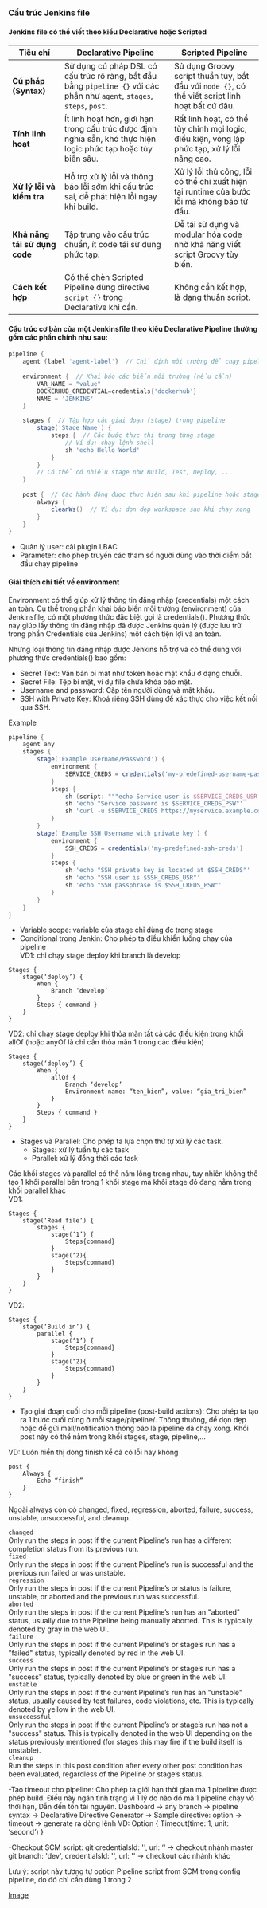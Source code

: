 ### Cấu trúc Jenkins file

#### Jenkins file có thể viết theo kiểu Declarative hoặc Scripted

| Tiêu chí                  | Declarative Pipeline                                     | Scripted Pipeline                                       |
|---------------------------|---------------------------------------------------------|--------------------------------------------------------|
| **Cú pháp (Syntax)**        | Sử dụng cú pháp DSL có cấu trúc rõ ràng, bắt đầu bằng `pipeline {}` với các phần như `agent`, `stages`, `steps`, `post`. | Sử dụng Groovy script thuần túy, bắt đầu với `node {}`, có thể viết script linh hoạt bất cứ đâu. |
| **Tính linh hoạt**           | Ít linh hoạt hơn, giới hạn trong cấu trúc được định nghĩa sẵn, khó thực hiện logic phức tạp hoặc tùy biến sâu. | Rất linh hoạt, có thể tùy chỉnh mọi logic, điều kiện, vòng lặp phức tạp, xử lý lỗi nâng cao. |
| **Xử lý lỗi và kiểm tra**     | Hỗ trợ xử lý lỗi và thông báo lỗi sớm khi cấu trúc sai, dễ phát hiện lỗi ngay khi build. | Xử lý lỗi thủ công, lỗi có thể chỉ xuất hiện tại runtime của bước lỗi mà không báo từ đầu. |
| **Khả năng tái sử dụng code** | Tập trung vào cấu trúc chuẩn, ít code tái sử dụng phức tạp. | Dễ tái sử dụng và modular hóa code nhờ khả năng viết script Groovy tùy biến. |
| **Cách kết hợp**              | Có thể chèn Scripted Pipeline dùng directive `script {}` trong Declarative khi cần. | Không cần kết hợp, là dạng thuần script. |


#### Cấu trúc cơ bản của một Jenkinsfile theo kiểu Declarative Pipeline thường gồm các phần chính như sau:

```groovy
pipeline {
    agent {label 'agent-label'}  // Chỉ định môi trường để chạy pipeline (có thể là any hoặc none)
    
    environment {  // Khai báo các biến môi trường (nếu cần)
        VAR_NAME = "value"
        DOCKERHUB_CREDENTIAL=credentials{'dockerhub'}
        NAME = 'JENKINS'
    }

    stages {  // Tập hợp các giai đoạn (stage) trong pipeline
        stage('Stage Name') {
            steps {  // Các bước thực thi trong từng stage
                // Ví dụ: chạy lệnh shell
                sh 'echo Hello World'  
            }
        }
        // Có thể có nhiều stage như Build, Test, Deploy, ...
    }
    
    post {  // Các hành động được thực hiện sau khi pipeline hoặc stage kết thúc
        always {
            cleanWs()  // Ví dụ: dọn dẹp workspace sau khi chạy xong
        }
    }
}
```



- Quản lý user: cài plugin LBAC  
- Parameter: cho phép truyền các tham số người dùng vào thời điểm bắt đầu chạy pipeline  


#### Giải thích chi tiết về environment
Environment có thể giúp xử lý thông tin đăng nhập (credentials) một cách an toàn. Cụ thể trong phần khai báo biến môi trường (environment) của Jenkinsfile, có một phương thức đặc biệt gọi là credentials(). Phương thức này giúp lấy thông tin đăng nhập đã được Jenkins quản lý (được lưu trữ trong phần Credentials của Jenkins) một cách tiện lợi và an toàn.

Những loại thông tin đăng nhập được Jenkins hỗ trợ và có thể dùng với phương thức credentials() bao gồm:
- Secret Text: Văn bản bí mật như token hoặc mật khẩu ở dạng chuỗi.
- Secret File: Tệp bí mật, ví dụ file chứa khóa bảo mật.
- Username and password: Cặp tên người dùng và mật khẩu.
- SSH with Private Key: Khoá riêng SSH dùng để xác thực cho việc kết nối qua SSH.

Example

```Groovy
pipeline {
    agent any
    stages {
        stage('Example Username/Password') {
            environment {
                SERVICE_CREDS = credentials('my-predefined-username-password')
            }
            steps {
                sh (script: """echo Service user is $SERVICE_CREDS_USR """, label: "description")
                sh 'echo "Service password is $SERVICE_CREDS_PSW"'
                sh 'curl -u $SERVICE_CREDS https://myservice.example.com'
            }
        }
        stage('Example SSH Username with private key') {
            environment {
                SSH_CREDS = credentials('my-predefined-ssh-creds')
            }
            steps {
                sh 'echo "SSH private key is located at $SSH_CREDS"'
                sh 'echo "SSH user is $SSH_CREDS_USR"'
                sh 'echo "SSH passphrase is $SSH_CREDS_PSW"'
            }
        }
    }
}
```

- Variable scope: variable của stage chỉ dùng đc trong stage  
- Conditional trong Jenkin: Cho phép ta điều khiển luồng chạy của pipeline  
VD1: chỉ chạy stage deploy khi branch là develop
```
Stages {
	stage(‘deploy’) {
		When {
			Branch ‘develop’
		}
		Steps { command }
	}
}
```  
VD2: chỉ chạy stage deploy khi thỏa mãn tất cả các điều kiện trong khối allOf (hoặc anyOf là chỉ cần thỏa mãn 1 trong các điều kiện)  
```
Stages {
	stage(‘deploy’) {
		When {
			allOf {
				Branch ‘develop’
				Environment name: “ten_bien”, value: “gia_tri_bien”
			}
		}
		Steps { command }
	}
}
```
- Stages và Parallel: Cho phép ta lựa chọn thứ tự xử lý các task.  
    + Stages: xử lý tuần tự các task  
    + Parallel: xử lý đồng thời các task  

Các khối stages và parallel có thể nằm lồng trong nhau, tuy nhiên không thể tạo 1 khối parallel bên trong 1 khối stage mà khối stage đó đang nằm trong khối parallel khác  
VD1: 
```
Stages {
	stage(‘Read file’) {
		stages {
			stage(‘1’) {
				Steps{command}
			}
			stage(‘2){
				Steps{command}
			}
		}
	}
}
```
VD2:
```
Stages {
	stage(‘Build in’) {
		parallel {
			stage(‘1’) {
				Steps{command}
			}
			stage(‘2){
				Steps{command}
			}
		}
	}
}
```
- Tạo giai đoạn cuối cho mỗi pipeline (post-build actions): Cho phép ta tạo ra 1 bước cuối cùng ở mỗi stage/pipeline/. Thông thường, để dọn dẹp hoặc để gửi mail/notification thông báo là pipeline đã chạy xong. Khối post này có thể nằm trong khối stages, stage, pipeline,...

VD: Luôn hiển thị dòng finish kể cả có lỗi hay không
```
post {
	Always {
		Echo “finish”
	}
}
```
Ngoài always còn có changed, fixed, regression, aborted, failure, success, unstable, unsuccessful, and cleanup.  

`changed`  
Only run the steps in post if the current Pipeline’s run has a different completion status from its previous run.  
`fixed`  
Only run the steps in post if the current Pipeline’s run is successful and the previous run failed or was unstable.  
`regression`  
Only run the steps in post if the current Pipeline’s or status is failure, unstable, or aborted and the previous run was successful.  
`aborted`  
Only run the steps in post if the current Pipeline’s run has an "aborted" status, usually due to the Pipeline being manually aborted. This is typically denoted by gray in the web UI.  
`failure`  
Only run the steps in post if the current Pipeline’s or stage’s run has a "failed" status, typically denoted by red in the web UI.  
`success`  
Only run the steps in post if the current Pipeline’s or stage’s run has a "success" status, typically denoted by blue or green in the web UI.  
`unstable`  
Only run the steps in post if the current Pipeline’s run has an "unstable" status, usually caused by test failures, code violations, etc. This is typically denoted by yellow in the web UI.  
`unsuccessful`  
Only run the steps in post if the current Pipeline’s or stage’s run has not a "success" status. This is typically denoted in the web UI depending on the status previously mentioned (for stages this may fire if the build itself is unstable).  
`cleanup`  
Run the steps in this post condition after every other post condition has been evaluated, regardless of the Pipeline or stage’s status.  


-Tạo timeout cho pipeline: Cho phép ta giới hạn thời gian mà 1 pipeline được phép build. Điều này ngăn tình trạng vì 1 lý do nào đó mà 1 pipeline chạy vô thời hạn, Dẫn đến tốn tài nguyên.
Dashboard -> any branch -> pipeline syntax -> Declarative Directive Generator -> Sample directive: option -> timeout -> generate ra dòng lệnh
VD:
Option {
	Timeout(time: 1, unit: ‘second’)
}



-Checkout SCM
script:
git credentialsId: '<gitlab-credential>', url: ‘<url>' -> checkout nhánh master
git branch: 'dev', credentialsId: '<gitlab-credential>', url: '<url>' -> checkout các nhánh khác

Lưu ý: script này tương tự option Pipeline script from SCM trong config pipeline, do đó chỉ cần dùng 1 trong 2

[Image](https://drive.google.com/file/d/1-bAmYA8Ccr-fFBqGdNTCUfWWy1p_jPfB/view?usp=sharing)
